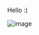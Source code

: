 Hello :) 

![image](https://vignette.wikia.nocookie.net/minions/images/7/75/Bob_Minion.jpg/revision/latest/top-crop/width/360/height/450?cb=20150812131120&path-prefix=de)

